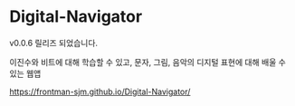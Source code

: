 # Digital-Navigator

v0.0.6 릴리즈 되었습니다.

이진수와 비트에 대해 학습할 수 있고, 문자, 그림, 음악의 디지털 표현에 대해 배울 수 있는 웹앱

https://frontman-sjm.github.io/Digital-Navigator/